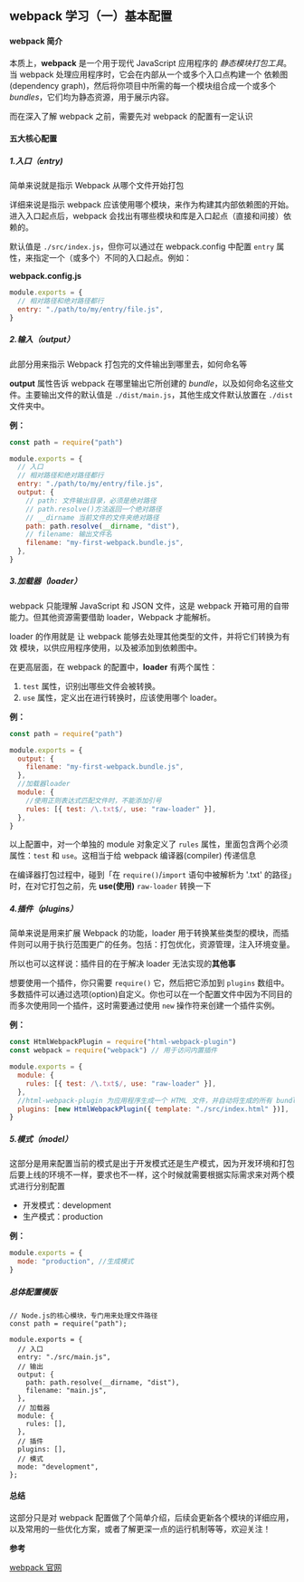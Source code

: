 ## webpack 学习（一）基本配置

#### webpack 简介

本质上，**webpack** 是一个用于现代 JavaScript 应用程序的 _静态模块打包工具_。当 webpack 处理应用程序时，它会在内部从一个或多个入口点构建一个 依赖图(dependency graph)，然后将你项目中所需的每一个模块组合成一个或多个 _bundles_，它们均为静态资源，用于展示内容。

而在深入了解 webpack 之前，需要先对 webpack 的配置有一定认识

#### 五大核心配置

##### 1.入口（entry)

简单来说就是指示 Webpack 从哪个文件开始打包

详细来说是指示 webpack 应该使用哪个模块，来作为构建其内部依赖图的开始。进入入口起点后，webpack 会找出有哪些模块和库是入口起点（直接和间接）依赖的。

默认值是 `./src/index.js`，但你可以通过在 webpack.config 中配置 `entry` 属性，来指定一个（或多个）不同的入口起点。例如：

**webpack.config.js**

```js
module.exports = {
  // 相对路径和绝对路径都行
  entry: "./path/to/my/entry/file.js",
}
```

##### 2.输入（output）

此部分用来指示 Webpack 打包完的文件输出到哪里去，如何命名等

**output** 属性告诉 webpack 在哪里输出它所创建的 _bundle_，以及如何命名这些文件。主要输出文件的默认值是 `./dist/main.js`，其他生成文件默认放置在 `./dist` 文件夹中。

**例：**

```javascript
const path = require("path")

module.exports = {
  // 入口
  // 相对路径和绝对路径都行
  entry: "./path/to/my/entry/file.js",
  output: {
    // path: 文件输出目录，必须是绝对路径
    // path.resolve()方法返回一个绝对路径
    // __dirname 当前文件的文件夹绝对路径
    path: path.resolve(__dirname, "dist"),
    // filename: 输出文件名
    filename: "my-first-webpack.bundle.js",
  },
}
```

##### 3.加载器（loader）

webpack 只能理解 JavaScript 和 JSON 文件，这是 webpack 开箱可用的自带能力。但其他资源需要借助 loader，Webpack 才能解析。

loader 的作用就是 让 webpack 能够去处理其他类型的文件，并将它们转换为有效 模块，以供应用程序使用，以及被添加到依赖图中。

在更高层面，在 webpack 的配置中，**loader** 有两个属性：

1. `test` 属性，识别出哪些文件会被转换。
2. `use` 属性，定义出在进行转换时，应该使用哪个 loader。

**例：**

```javascript
const path = require("path")

module.exports = {
  output: {
    filename: "my-first-webpack.bundle.js",
  },
  //加载器loader
  module: {
    //使用正则表达式匹配文件时，不能添加引号
    rules: [{ test: /\.txt$/, use: "raw-loader" }],
  },
}
```

以上配置中，对一个单独的 module 对象定义了 `rules` 属性，里面包含两个必须属性：`test` 和 `use`。这相当于给 webpack 编译器(compiler) 传递信息

在编译器打包过程中，碰到「在 `require()`/`import` 语句中被解析为 '.txt' 的路径」时，在对它打包之前，先 **use(使用)** `raw-loader` 转换一下

##### 4.插件（plugins）

简单来说是用来扩展 Webpack 的功能，loader 用于转换某些类型的模块，而插件则可以用于执行范围更广的任务。包括：打包优化，资源管理，注入环境变量。

所以也可以这样说：插件目的在于解决 loader 无法实现的**其他事**

想要使用一个插件，你只需要 `require()` 它，然后把它添加到 `plugins` 数组中。多数插件可以通过选项(option)自定义。你也可以在一个配置文件中因为不同目的而多次使用同一个插件，这时需要通过使用 `new` 操作符来创建一个插件实例。

**例：**

```javascript
const HtmlWebpackPlugin = require("html-webpack-plugin")
const webpack = require("webpack") // 用于访问内置插件

module.exports = {
  module: {
    rules: [{ test: /\.txt$/, use: "raw-loader" }],
  },
  //html-webpack-plugin 为应用程序生成一个 HTML 文件，并自动将生成的所有 bundle 注入到此文件中。
  plugins: [new HtmlWebpackPlugin({ template: "./src/index.html" })],
}
```

##### 5.模式（model）

这部分是用来配置当前的模式是出于开发模式还是生产模式，因为开发环境和打包后要上线的环境不一样，要求也不一样，这个时候就需要根据实际需求来对两个模式进行分别配置

- 开发模式：development
- 生产模式：production

**例：**

```javascript
module.exports = {
  mode: "production", //生成模式
}
```

##### 总体配置模版

```
// Node.js的核心模块，专门用来处理文件路径
const path = require("path");

module.exports = {
  // 入口
  entry: "./src/main.js",
  // 输出
  output: {
    path: path.resolve(__dirname, "dist"),
    filename: "main.js",
  },
  // 加载器
  module: {
    rules: [],
  },
  // 插件
  plugins: [],
  // 模式
  mode: "development",
};

```

#### 总结

这部分只是对 webpack 配置做了个简单介绍，后续会更新各个模块的详细应用，以及常用的一些优化方案，或者了解更深一点的运行机制等等，欢迎关注！

**参考**

[webpack 官网](https://www.webpackjs.com)
